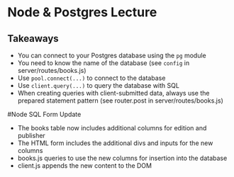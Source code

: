 # Node & Postgres Lecture

## Takeaways

* You can connect to your Postgres database using the `pg` module
* You need to know the name of the database (see `config` in server/routes/books.js)
* Use `pool.connect(...)` to connect to the database
* Use `client.query(...)` to query the database with SQL
* When creating queries with client-submitted data, always use the prepared statement pattern (see router.post in server/routes/books.js)

#Node SQL Form Update
- The books table now includes additional columns for edition and publisher
- The HTML form includes the additional divs and inputs for the new columns
- books.js  queries to use the new columns for insertion into the database
- client.js appends the new content to the DOM
